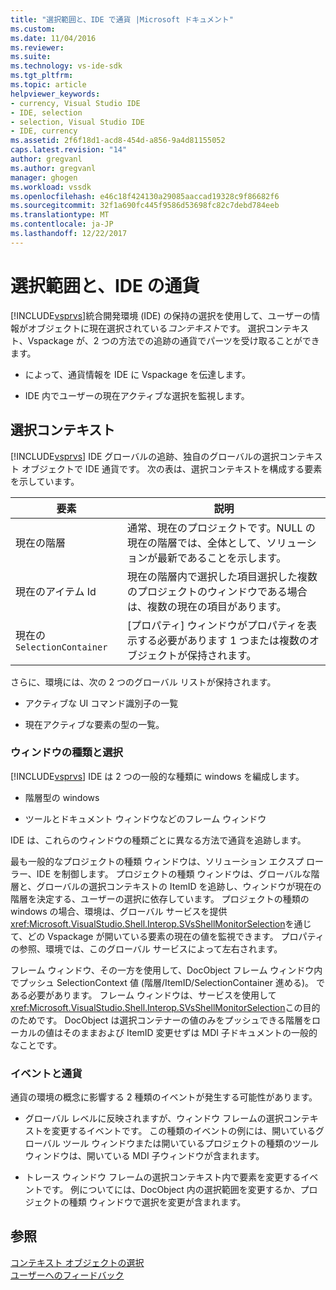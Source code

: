 ```yaml
---
title: "選択範囲と、IDE で通貨 |Microsoft ドキュメント"
ms.custom: 
ms.date: 11/04/2016
ms.reviewer: 
ms.suite: 
ms.technology: vs-ide-sdk
ms.tgt_pltfrm: 
ms.topic: article
helpviewer_keywords:
- currency, Visual Studio IDE
- IDE, selection
- selection, Visual Studio IDE
- IDE, currency
ms.assetid: 2f6f18d1-acd8-454d-a856-9a4d81155052
caps.latest.revision: "14"
author: gregvanl
ms.author: gregvanl
manager: ghogen
ms.workload: vssdk
ms.openlocfilehash: e46c18f424130a29085aaccad19328c9f86682f6
ms.sourcegitcommit: 32f1a690fc445f9586d53698fc82c7debd784eeb
ms.translationtype: MT
ms.contentlocale: ja-JP
ms.lasthandoff: 12/22/2017
---
```

# <a name="selection-and-currency-in-the-ide"></a>選択範囲と、IDE の通貨
[!INCLUDE[vsprvs](../../code-quality/includes/vsprvs_md.md)]統合開発環境 (IDE) の保持の選択を使用して、ユーザーの情報がオブジェクトに現在選択されている*コンテキスト*です。 選択コンテキスト、Vspackage が、2 つの方法での追跡の通貨でパーツを受け取ることができます。  
  
-   によって、通貨情報を IDE に Vspackage を伝達します。  
  
-   IDE 内でユーザーの現在アクティブな選択を監視します。  
  
## <a name="selection-context"></a>選択コンテキスト  
 [!INCLUDE[vsprvs](../../code-quality/includes/vsprvs_md.md)] IDE グローバルの追跡、独自のグローバルの選択コンテキスト オブジェクトで IDE 通貨です。 次の表は、選択コンテキストを構成する要素を示しています。  
  
|要素|説明|  
|-------------|-----------------|  
|現在の階層|通常、現在のプロジェクトです。NULL の現在の階層では、全体として、ソリューションが最新であることを示します。|  
|現在のアイテム Id|現在の階層内で選択した項目選択した複数のプロジェクトのウィンドウである場合は、複数の現在の項目があります。|  
|現在の`SelectionContainer`|[プロパティ] ウィンドウがプロパティを表示する必要があります 1 つまたは複数のオブジェクトが保持されます。|  
  
 さらに、環境には、次の 2 つのグローバル リストが保持されます。  
  
-   アクティブな UI コマンド識別子の一覧  
  
-   現在アクティブな要素の型の一覧。  
  
### <a name="window-types-and-selection"></a>ウィンドウの種類と選択  
 [!INCLUDE[vsprvs](../../code-quality/includes/vsprvs_md.md)] IDE は 2 つの一般的な種類に windows を編成します。  
  
-   階層型の windows  
  
-   ツールとドキュメント ウィンドウなどのフレーム ウィンドウ  
  
 IDE は、これらのウィンドウの種類ごとに異なる方法で通貨を追跡します。  
  
 最も一般的なプロジェクトの種類 ウィンドウは、ソリューション エクスプ ローラー、IDE を制御します。 プロジェクトの種類 ウィンドウは、グローバルな階層と、グローバルの選択コンテキストの ItemID を追跡し、ウィンドウが現在の階層を決定する、ユーザーの選択に依存しています。 プロジェクトの種類の windows の場合、環境は、グローバル サービスを提供<xref:Microsoft.VisualStudio.Shell.Interop.SVsShellMonitorSelection>を通じて、どの Vspackage が開いている要素の現在の値を監視できます。 プロパティの参照、環境では、このグローバル サービスによって左右されます。  
  
 フレーム ウィンドウ、その一方を使用して、DocObject フレーム ウィンドウ内でプッシュ SelectionContext 値 (階層/ItemID/SelectionContainer 進める)。 である必要があります。 フレーム ウィンドウは、サービスを使用して<xref:Microsoft.VisualStudio.Shell.Interop.SVsShellMonitorSelection>この目的のためです。 DocObject は選択コンテナーの値のみをプッシュできる階層をローカルの値はそのままおよび ItemID 変更せずは MDI 子ドキュメントの一般的なことです。  
  
### <a name="events-and-currency"></a>イベントと通貨  
 通貨の環境の概念に影響する 2 種類のイベントが発生する可能性があります。  
  
-   グローバル レベルに反映されますが、ウィンドウ フレームの選択コンテキストを変更するイベントです。 この種類のイベントの例には、開いているグローバル ツール ウィンドウまたは開いているプロジェクトの種類のツール ウィンドウは、開いている MDI 子ウィンドウが含まれます。  
  
-   トレース ウィンドウ フレームの選択コンテキスト内で要素を変更するイベントです。 例についてには、DocObject 内の選択範囲を変更するか、プロジェクトの種類 ウィンドウで選択を変更が含まれます。  
  
## <a name="see-also"></a>参照  
 [コンテキスト オブジェクトの選択](../../extensibility/internals/selection-context-objects.md)   
 [ユーザーへのフィードバック](../../extensibility/internals/feedback-to-the-user.md)